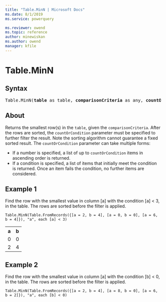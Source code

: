 ```yaml
---
title: "Table.MinN | Microsoft Docs"
ms.date: 8/1/2019
ms.service: powerquery

ms.reviewer: owend
ms.topic: reference
author: minewiskan
ms.author: owend
manager: kfile
---
```

# Table.MinN

## Syntax

<pre>
Table.MinN(<b>table</b> as table, <b>comparisonCriteria</b> as any, <b>countOrCondition</b> as any) as table
</pre>
  
## About  
Returns the smallest row(s) in the `table`, given the `comparisonCriteria`. After the rows are sorted, the `countOrCondition` parameter must be specified to further filter the result. Note the sorting algorithm cannot guarantee a fixed sorted result. The `countOrCondition` parameter can take multiple forms: <ul> <li> If a number is specified, a list of up to <code>countOrCondition</code> items in ascending order is returned. </li> <li> If a condition is specified, a list of items that initially meet the condition is returned. Once an item fails the condition, no further items are considered. </li> </ul>

## Example 1
Find the row with the smallest value in column [a] with the condition [a] < 3, in the table. The rows are sorted before the filter is applied.

```powerquery-m
Table.MinN(Table.FromRecords({[a = 2, b = 4], [a = 0, b = 0], [a = 6, b = 4]}), "a", each [a] < 3)
```

<table> <tr> <th>a</th> <th>b</th> </tr> <tr> <td>0</td> <td>0</td> </tr> <tr> <td>2</td> <td>4</td> </tr> </table>

## Example 2
Find the row with the smallest value in column [a] with the condition [b] < 0, in the table. The rows are sorted before the filter is applied.

```powerquery-m
Table.MinN(Table.FromRecords({[a = 2, b = 4], [a = 8, b = 0], [a = 6, b = 2]}), "a", each [b] < 0)
```

<table> <tr> </tr> </table>
